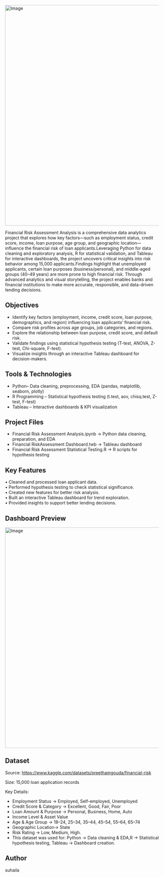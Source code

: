 

<img width="1280" height="720" alt="Image" src="https://github.com/user-attachments/assets/e84403f9-4ea4-4ee6-98bf-d6ca2b2ec0bb" />

Financial Risk Assessment Analysis is a comprehensive data analytics project that explores how key factors—such as employment status, credit score, income, loan purpose, age group, and geographic location—influence the financial risk of loan applicants.Leveraging Python for data cleaning and exploratory analysis, R for statistical validation, and Tableau for interactive dashboards, the project uncovers critical insights into risk behavior among 15,000 applicants.Findings highlight that unemployed applicants, certain loan purposes (business/personal), and middle-aged groups (40–49 years) are more prone to high financial risk. Through advanced analytics and visual storytelling, the project enables banks and financial institutions to make more accurate, responsible, and data-driven lending decisions.

 Objectives
 ---
 
* Identify key factors (employment, income, credit score, loan purpose, demographics, and region) influencing loan applicants’ financial risk.
* Compare risk profiles across age groups, job categories, and regions.
* Explore the relationship between loan purpose, credit score, and default risk. 
* Validate findings using statistical hypothesis testing (T-test, ANOVA, Z-test, Chi-square, F-test).  
* Visualize insights through an interactive Tableau dashboard for decision-makers.  

Tools & Technologies
---
* Python– Data cleaning, preprocessing, EDA (pandas, matplotlib, seaborn, plotly)  
* R Programming – Statistical hypothesis testing (t.test, aov, chisq.test, Z-test, F-test)  
* Tableau – Interactive dashboards & KPI visualization

Project Files
---

* Financial Risk Assessment Analysis.ipynb → Python data cleaning, preparation, and EDA
* Financial RiskAssessment Dashboard.twb → Tableau dashboard
* Financial Risk Assessment Statistical Testing.R → R scripts for hypothesis testing


Key Features
---
• Cleaned and processed loan applicant data.  
• Performed hypothesis testing to check statistical significance.  
• Created new features for better risk analysis.  
• Built an interactive Tableau dashboard for trend exploration.  
• Provided insights to support better lending decisions.

## **Dashboard Preview**

 <img width="1280" height="720" alt="Image" src="https://github.com/user-attachments/assets/97e6d37b-2d55-4192-83bb-b26f93867d1e" />
 
 Dataset
 ---

Source: https://www.kaggle.com/datasets/preethamgouda/financial-risk

Size: 15,000 loan application records

Key Details:
 
- Employment Status → Employed, Self-employed, Unemployed  
- Credit Score & Category → Excellent, Good, Fair, Poor  
- Loan Amount & Purpose → Personal, Business, Home, Auto  
- Income Level & Asset Value 
- Age & Age Group → 18–24, 25–34, 35–44, 45–54, 55–64, 65–74  
- Geographic Location→ State  
- Risk Rating → Low, Medium, High.
- This dataset was used for:  Python → Data cleaning & EDA,R → Statistical hypothesis testing, Tableau → Dashboard creation.



Author
---

suhaila

 
